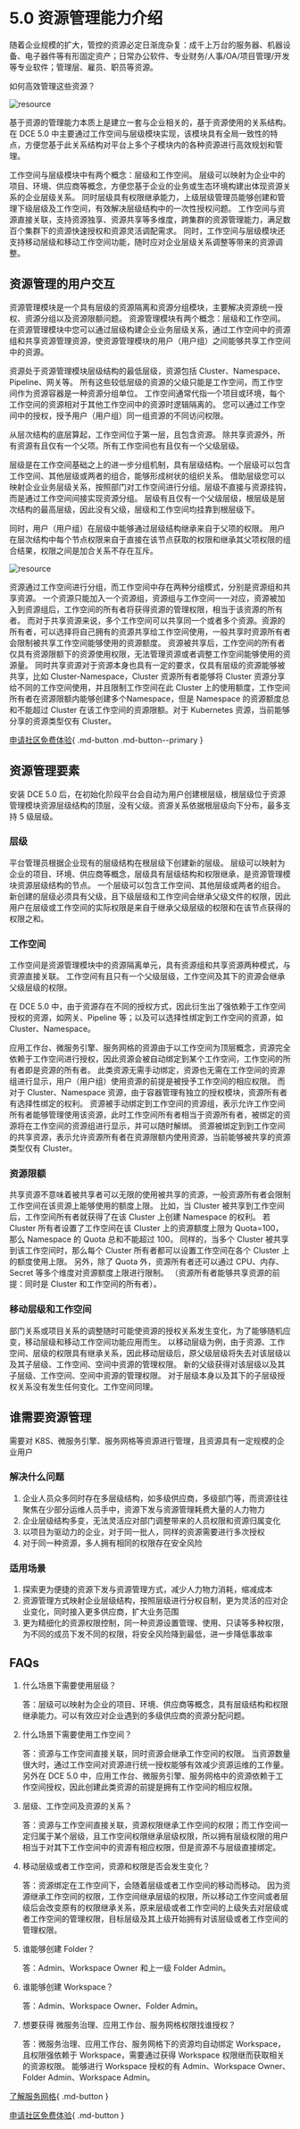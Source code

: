 # 5.0 资源管理能力介绍

随着企业规模的扩大，管控的资源必定日渐庞杂复：成千上万台的服务器、机器设备、电子器件等有形固定资产；日常办公软件、专业财务/人事/OA/项目管理/开发等专业软件；管理层、雇员、职员等资源。

如何高效管理这些资源？

![resource](images/resource01.png)

基于资源的管理能力本质上是建立一套与企业相关的，基于资源使用的关系结构。
在 DCE 5.0 中主要通过工作空间与层级模块实现，该模块具有全局一致性的特点，方便您基于此关系结构对平台上多个子模块内的各种资源进行高效规划和管理。

工作空间与层级模块中有两个概念：层级和工作空间。
层级可以映射为企业中的项目、环境、供应商等概念，方便您基于企业的业务或生态环境构建出体现资源关系的企业层级关系。
同时层级具有权限继承能力，上级层级管理员能够创建和管理下级层级及工作空间，有效解决层级结构中的一次性授权问题。
工作空间与资源直接关联，支持资源独享、资源共享等多维度，跨集群的资源管理能力，满足数百个集群下的资源快速授权和资源灵活调配需求。
同时，工作空间与层级模块还支持移动层级和移动工作空间功能，随时应对企业层级关系调整等带来的资源调整。

## 资源管理的用户交互

资源管理模块是一个具有层级的资源隔离和资源分组模块，主要解决资源统一授权、资源分组以及资源限额问题。
资源管理模块有两个概念：层级和工作空间。
在资源管理模块中您可以通过层级构建企业业务层级关系，通过工作空间中的资源组和共享资源管理资源，使资源管理模块的用户（用户组）之间能够共享工作空间中的资源。

资源处于资源管理模块层级结构的最低层级，资源包括 Cluster、Namespace、Pipeline、网关等。
所有这些较低层级的资源的父级只能是工作空间，而工作空间作为资源容器是一种资源分组单位。
工作空间通常代指一个项目或环境，每个工作空间的资源相对于其他工作空间中的资源时逻辑隔离的。
您可以通过工作空间中的授权，授予用户（用户组）同一组资源的不同访问权限。

从层次结构的底层算起，工作空间位于第一层，且包含资源。
除共享资源外，所有资源有且仅有一个父项。所有工作空间也有且仅有一个父级层级。

层级是在工作空间基础之上的进一步分组机制，具有层级结构。一个层级可以包含工作空间、其他层级或两者的组合，能够形成树状的组织关系。
借助层级您可以映射企业业务层级关系，按照部门对工作空间进行分组。层级不直接与资源挂钩，而是通过工作空间间接实现资源分组。
层级有且仅有一个父级层级，根层级是层次结构的最高层级，因此没有父级，层级和工作空间均挂靠到根层级下。

同时，用户（用户组）在层级中能够通过层级结构继承来自于父项的权限。
用户在层次结构中每个节点权限来自于直接在该节点获取的权限和继承其父项权限的组合结果，权限之间是加合关系不存在互斥。

![resource](images/resource02.png)

资源通过工作空间进行分组，而工作空间中存在两种分组模式，分别是资源组和共享资源。
一个资源只能加入一个资源组，资源组与工作空间一一对应，资源被加入到资源组后，工作空间的所有者将获得资源的管理权限，相当于该资源的所有者。
而对于共享资源来说，多个工作空间可以共享同一个或者多个资源。资源的所有者，可以选择将自己拥有的资源共享给工作空间使用，一般共享时资源所有者会限制被共享工作空间能够使用的资源额度。
资源被共享后，工作空间的所有者仅具有资源限额下的资源使用权限，无法管理资源或者调整工作空间能够使用的资源量。
同时共享资源对于资源本身也具有一定的要求，仅具有层级的资源能够被共享，比如 Cluster-Namespace，Cluster 资源所有者能够将 Cluster 资源分享给不同的工作空间使用，并且限制工作空间在此 Cluster 上的使用额度，工作空间所有者在资源限额内能够创建多个Namespace，但是 Namespace 的资源额度总和不能超过 Cluster 在该工作空间的资源限额。对于 Kubernetes 资源，当前能够分享的资源类型仅有 Cluster。

[申请社区免费体验](../dce/license0.md){ .md-button .md-button--primary }

## 资源管理要素

安装 DCE 5.0 后，在初始化阶段平台会自动为用户创建根层级，根层级位于资源管理模块资源层级结构的顶层，没有父级。资源关系依据根层级向下分布，最多支持 5 级层级。

### 层级

平台管理员根据企业现有的层级结构在根层级下创建新的层级。
层级可以映射为企业的项目、环境、供应商等概念，层级具有层级结构和权限继承，是资源管理模块资源层级结构的节点。
一个层级可以包含工作空间、其他层级或两者的组合。
新创建的层级必须具有父级，且下级层级和工作空间会继承父级文件的权限，因此用户在层级或工作空间的实际权限是来自于继承父级层级的权限和在该节点获得的权限之和。

### 工作空间

工作空间是资源管理模块中的资源隔离单元，具有资源组和共享资源两种模式，与资源直接关联。
工作空间有且只有一个父级层级，工作空间及其下的资源会继承父级层级的权限。

在 DCE 5.0 中，由于资源存在不同的授权方式，因此衍生出了强依赖于工作空间授权的资源，如网关、Pipeline 等；以及可以选择性绑定到工作空间的资源，如 Cluster、Namespace。

应用工作台、微服务引擎、服务网格的资源由于以工作空间为顶层概念，资源完全依赖于工作空间进行授权，因此资源会被自动绑定到某个工作空间，工作空间的所有者即是资源的所有者。
此类资源无需手动绑定，资源也无需在工作空间的资源组进行显示，用户（用户组）使用资源的前提是被授予工作空间的相应权限。
而对于 Cluster、Namespace 资源，由于容器管理有独立的授权模块，资源所有者有选择性绑定的权利。
资源被手动绑定到工作空间的资源组，表示允许工作空间所有者能够管理使用该资源，此时工作空间所有者相当于资源所有者，被绑定的资源将在工作空间的资源组进行显示，并可以随时解绑。
资源被绑定到到工作空间的共享资源，表示允许资源所有者在资源限额内使用资源，当前能够被共享的资源类型仅有 Cluster。

### 资源限额

共享资源不意味着被共享者可以无限的使用被共享的资源，一般资源所有者会限制工作空间在该资源上能够使用的额度上限。
比如，当 Cluster 被共享到工作空间后，工作空间所有者就获得了在该 Cluster 上创建 Namespace 的权利。
若 Cluster 所有者设置了工作空间在该 Cluster 上的资源额度上限为 Quota=100，那么 Namespace 的 Quota 总和不能超过 100。
同样的，当多个 Cluster 被共享到该工作空间时，那么每个 Cluster 所有者都可以设置工作空间在各个 Cluster 上的额度使用上限。
另外，除了 Quota 外，资源所有者还可以通过 CPU、内存、Secret 等多个维度对资源额度上限进行限制。
（资源所有者能够共享资源的前提：同时是 Cluster 和工作空间的所有者）。

### 移动层级和工作空间

部门关系或项目关系的调整随时可能使资源的授权关系发生变化，为了能够随机应变，移动层级和移动工作空间功能应用而生。
以移动层级为例，由于资源、工作空间、层级的权限具有继承关系，因此移动层级后，原父级层级将失去对该层级以及其子层级、工作空间、空间中资源的管理权限。
新的父级获得对该层级以及其子层级、工作空间、空间中资源的管理权限。
对于层级本身以及其下的子层级授权关系没有发生任何变化。工作空间同理。

## 谁需要资源管理

需要对 K8S、微服务引擎、服务网格等资源进行管理，且资源具有一定规模的企业用户

### 解决什么问题

1. 企业人员众多同时存在多层级结构，如多级供应商，多级部门等，而资源往往聚焦在少部分运维人员手中，资源下发与资源管理耗费大量的人力物力
2. 企业层级结构多变，无法灵活应对部门调整带来的人员权限和资源归属变化
3. 以项目为驱动力的企业，对于同一批人，同样的资源需要进行多次授权
4. 对于同一种资源，多人拥有相同的权限存在安全风险

### 适用场景

1. 探索更为便捷的资源下发与资源管理方式，减少人力物力消耗，缩减成本
2. 资源管理方式映射企业层级结构，按照层级进行分权自制，更为灵活的应对企业变化，同时接入更多供应商，扩大业务范围
3. 更为精细化的资源权限控制，同一种资源设置管理、使用、只读等多种权限，为不同的成员下发不同的权限，将安全风险降到最低，进一步降低事故率

## FAQs

1. 什么场景下需要使用层级？

    答：层级可以映射为企业的项目、环境、供应商等概念，具有层级结构和权限继承能力。可以有效应对企业遇到的多级供应商的资源分配问题。

2. 什么场景下需要使用工作空间？

    答：资源与工作空间直接关联，同时资源会继承工作空间的权限。
    当资源数量很大时，通过工作空间对资源进行统一授权能够有效减少资源运维的工作量。
    另外在 DCE 5.0 中，应用工作台、微服务引擎、服务网格中的资源依赖于工作空间授权，因此创建此类资源的前提是拥有工作空间的相应权限。

3. 层级、工作空间及资源的关系？

    答：资源与工作空间直接关联，资源权限继承工作空间的权限；而工作空间一定归属于某个层级，且工作空间权限继承层级权限，所以拥有层级权限的用户相当于对其下工作空间中的资源有相应权限，但是资源不与层级直接绑定。

4. 移动层级或者工作空间，资源和权限是否会发生变化？

    答：资源绑定在工作空间下，会随着层级或者工作空间的移动而移动。
    因为资源继承工作空间的权限，工作空间继承层级的权限，所以移动工作空间或者层级后会改变原有的权限继承关系，原来层级或者工作空间的上级失去对层级或者工作空间的管理权限，目标层级及其上级开始拥有对该层级或者工作空间的管理权限。

5. 谁能够创建 Folder？

    答：Admin、Workspace Owner 和上一级 Folder Admin。

6. 谁能够创建 Workspace？

    答：Admin、Workspace Owner、Folder Admin。
   
7. 想要获得 微服务治理、应用工作台、服务网格权限找谁授权？

    答：微服务治理、应用工作台、服务网格下的资源均自动绑定 Workspace，且权限强依赖于 Workspace，需要通过获得 Workspace 权限继而获取相关的资源权限。
    能够进行 Workspace 授权的有 Admin、Workspace Owner、Folder Admin、Workspace Admin。

[了解服务网格](../ghippo/01ProductBrief/WhatisGhippo.md){ .md-button }

[申请社区免费体验](../dce/license0.md){ .md-button }
